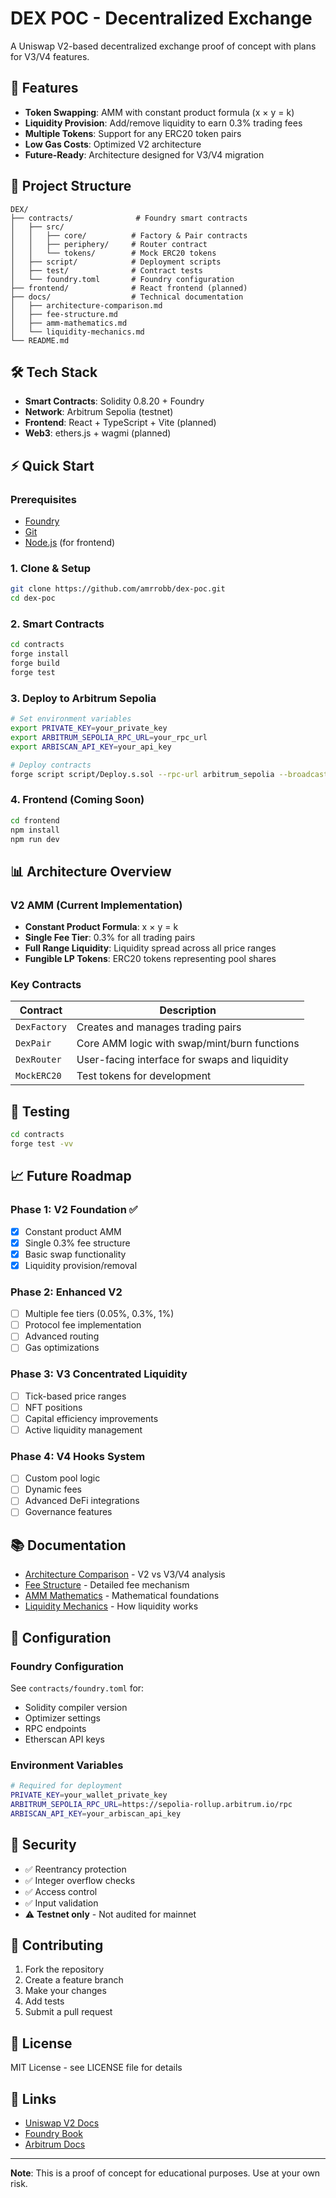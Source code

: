 # DEX POC - Decentralized Exchange

A Uniswap V2-based decentralized exchange proof of concept with plans for V3/V4 features.

## 🚀 Features

- **Token Swapping**: AMM with constant product formula (x × y = k)
- **Liquidity Provision**: Add/remove liquidity to earn 0.3% trading fees
- **Multiple Tokens**: Support for any ERC20 token pairs
- **Low Gas Costs**: Optimized V2 architecture
- **Future-Ready**: Architecture designed for V3/V4 migration

## 📁 Project Structure

```
DEX/
├── contracts/              # Foundry smart contracts
│   ├── src/
│   │   ├── core/          # Factory & Pair contracts
│   │   ├── periphery/     # Router contract
│   │   └── tokens/        # Mock ERC20 tokens
│   ├── script/            # Deployment scripts
│   ├── test/              # Contract tests
│   └── foundry.toml       # Foundry configuration
├── frontend/              # React frontend (planned)
├── docs/                  # Technical documentation
│   ├── architecture-comparison.md
│   ├── fee-structure.md
│   ├── amm-mathematics.md
│   └── liquidity-mechanics.md
└── README.md
```

## 🛠 Tech Stack

- **Smart Contracts**: Solidity 0.8.20 + Foundry
- **Network**: Arbitrum Sepolia (testnet)
- **Frontend**: React + TypeScript + Vite (planned)
- **Web3**: ethers.js + wagmi (planned)

## ⚡ Quick Start

### Prerequisites

- [Foundry](https://book.getfoundry.sh/getting-started/installation)
- [Git](https://git-scm.com/)
- [Node.js](https://nodejs.org/) (for frontend)

### 1. Clone & Setup

```bash
git clone https://github.com/amrrobb/dex-poc.git
cd dex-poc
```

### 2. Smart Contracts

```bash
cd contracts
forge install
forge build
forge test
```

### 3. Deploy to Arbitrum Sepolia

```bash
# Set environment variables
export PRIVATE_KEY=your_private_key
export ARBITRUM_SEPOLIA_RPC_URL=your_rpc_url
export ARBISCAN_API_KEY=your_api_key

# Deploy contracts
forge script script/Deploy.s.sol --rpc-url arbitrum_sepolia --broadcast --verify
```

### 4. Frontend (Coming Soon)

```bash
cd frontend
npm install
npm run dev
```

## 📊 Architecture Overview

### V2 AMM (Current Implementation)

- **Constant Product Formula**: x × y = k
- **Single Fee Tier**: 0.3% for all trading pairs
- **Full Range Liquidity**: Liquidity spread across all price ranges
- **Fungible LP Tokens**: ERC20 tokens representing pool shares

### Key Contracts

| Contract | Description |
|----------|-------------|
| `DexFactory` | Creates and manages trading pairs |
| `DexPair` | Core AMM logic with swap/mint/burn functions |
| `DexRouter` | User-facing interface for swaps and liquidity |
| `MockERC20` | Test tokens for development |

## 🔬 Testing

```bash
cd contracts
forge test -vv
```

## 📈 Future Roadmap

### Phase 1: V2 Foundation ✅
- [x] Constant product AMM
- [x] Single 0.3% fee structure
- [x] Basic swap functionality
- [x] Liquidity provision/removal

### Phase 2: Enhanced V2
- [ ] Multiple fee tiers (0.05%, 0.3%, 1%)
- [ ] Protocol fee implementation
- [ ] Advanced routing
- [ ] Gas optimizations

### Phase 3: V3 Concentrated Liquidity
- [ ] Tick-based price ranges
- [ ] NFT positions
- [ ] Capital efficiency improvements
- [ ] Active liquidity management

### Phase 4: V4 Hooks System
- [ ] Custom pool logic
- [ ] Dynamic fees
- [ ] Advanced DeFi integrations
- [ ] Governance features

## 📚 Documentation

- [Architecture Comparison](./docs/architecture-comparison.md) - V2 vs V3/V4 analysis
- [Fee Structure](./docs/fee-structure.md) - Detailed fee mechanism
- [AMM Mathematics](./docs/amm-mathematics.md) - Mathematical foundations
- [Liquidity Mechanics](./docs/liquidity-mechanics.md) - How liquidity works

## 🔧 Configuration

### Foundry Configuration

See `contracts/foundry.toml` for:
- Solidity compiler version
- Optimizer settings
- RPC endpoints
- Etherscan API keys

### Environment Variables

```bash
# Required for deployment
PRIVATE_KEY=your_wallet_private_key
ARBITRUM_SEPOLIA_RPC_URL=https://sepolia-rollup.arbitrum.io/rpc
ARBISCAN_API_KEY=your_arbiscan_api_key
```

## 🚨 Security

- ✅ Reentrancy protection
- ✅ Integer overflow checks
- ✅ Access control
- ✅ Input validation
- ⚠️ **Testnet only** - Not audited for mainnet

## 🤝 Contributing

1. Fork the repository
2. Create a feature branch
3. Make your changes
4. Add tests
5. Submit a pull request

## 📄 License

MIT License - see LICENSE file for details

## 🔗 Links

- [Uniswap V2 Docs](https://docs.uniswap.org/protocol/V2/introduction)
- [Foundry Book](https://book.getfoundry.sh/)
- [Arbitrum Docs](https://docs.arbitrum.io/)

---

**Note**: This is a proof of concept for educational purposes. Use at your own risk.